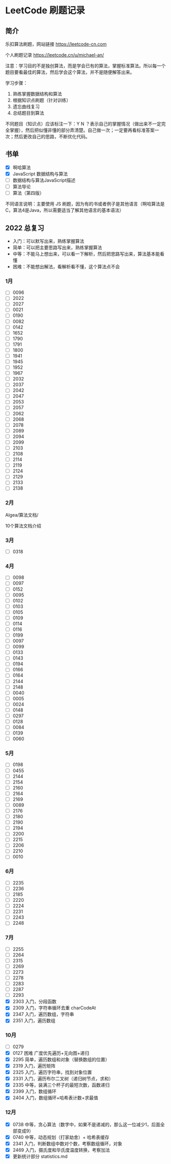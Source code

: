# LeetCode 刷题记录

## 简介

乐扣算法刷题，网站链接 https://leetcode-cn.com

个人刷题记录 https://leetcode.cn/u/michael-an/

注意：学习目的不是独创算法，而是学会已有的算法，掌握标准算法。所以每一个题目要看最佳的算法，然后学会这个算法，并不是随便解答出来。

学习步骤：

1. 熟练掌握数据结构和算法
2. 根据知识点刷题（针对训练）
3. 遗忘曲线复习
4. 总结题目到算法

不同题目（知识点）应该标注一下：Y N ？表示自己的掌握情况（做出来不一定完全掌握），然后把似懂非懂的部分弄清楚。自己做一次；一定要再看标准答案一次；然后更改自己的思路，不断优化代码。



## 书单

- [x] 啊哈算法
- [x] JavaScript 数据结构与算法
- [ ] 数据结构与算法JavaScript描述
- [ ] 算法导论
- [ ] 算法（第四版）

不同语言说明：主要使用 JS 刷题，因为有的书或者例子是其他语言（啊哈算法是C，算法4是Java，所以需要适当了解其他语言的基本语法）

## 2022 总复习

- 入门：可以默写出来，熟练掌握算法
- 简单：可以把主要思路写出来，熟练掌握算法
- 中等：不能马上想出来，可以看一下解析，然后把思路写出来，算法基本能看懂
- 困难：不能想出解法，看解析看不懂，这个算法点不会

### 1月

- [ ] 0096
- [ ] 2022
- [ ] 2027
- [ ] 0021
- [ ] 0190
- [ ] 0082
- [ ] 0142
- [ ] 1652
- [ ] 1790
- [ ] 1791
- [ ] 1800
- [ ] 1941
- [ ] 1945
- [ ] 1952
- [ ] 1967
- [ ] 2032
- [ ] 2037
- [ ] 2042
- [ ] 2047
- [ ] 2053
- [ ] 2057
- [ ] 2062
- [ ] 2068
- [ ] 2078
- [ ] 2089
- [ ] 2094
- [ ] 2099
- [ ] 2103
- [ ] 2108
- [ ] 2114
- [ ] 2119
- [ ] 2124
- [ ] 2129
- [ ] 2133
- [ ] 2138

### 2月

Algea/算法文档/

10个算法文档介绍

### 3月

- [ ] 0318

### 4月

- [ ] 0098
- [ ] 0097
- [ ] 0152
- [ ] 0095
- [ ] 0102
- [ ] 0103
- [ ] 0105
- [ ] 0109
- [ ] 0114
- [ ] 0116
- [ ] 0199
- [ ] 0097
- [ ] 0099
- [ ] 0133
- [ ] 0143
- [ ] 0194
- [ ] 0166
- [ ] 0164
- [ ] 2144
- [ ] 2148
- [ ] 0040
- [ ] 0005
- [ ] 0024
- [ ] 0148
- [ ] 0297
- [ ] 0128
- [ ] 0084
- [ ] 0139
- [ ] 0060

### 5月

- [ ] 0198
- [ ] 0455
- [ ] 2144
- [ ] 2154
- [ ] 2160
- [ ] 2164
- [ ] 2169
- [ ] 0089
- [ ] 2176
- [ ] 2180
- [ ] 2190
- [ ] 2194
- [ ] 2200
- [ ] 2215
- [ ] 2206
- [ ] 2210
- [ ] 0010

### 6月

- [ ] 2235
- [ ] 2236
- [ ] 2185
- [ ] 2220
- [ ] 2224
- [ ] 2231
- [ ] 2243
- [ ] 2248

### 7月

- [ ] 2255
- [ ] 2264
- [ ] 2315
- [ ] 2269
- [ ] 2273
- [ ] 2278
- [ ] 2283
- [ ] 2287
- [ ] 2293
- [x] 2303 入门，分段函数
- [x] 2309 入门，字符串循环去重 charCodeAt
- [x] 2347 入门，遍历数组，字符串
- [x] 2351 入门，遍历数组 

### 10月

- [ ] 0279
- [x] 0127 困难 广度优先遍历+无向图+递归
- [x] 2295 简单，遍历数组和对象（替换数组的位置）
- [x] 2319 入门，遍历矩阵
- [x] 2325 入门，遍历字符串，找到对象位置
- [x] 2331 入门，遍历布尔二叉树（递归树节点，求和）
- [x] 2335 中等，装满三个杯子的最短次数，函数递归
- [x] 2399 入门，数组循环
- [x] 2404 入门，数组循环+哈希表计数+求最值

### 12月

- [x] 0738 中等，贪心算法（数字中，如果不是递减的，那么这一位减少1，后面全部变成9）
- [x] 0740 中等，动态规划（打家劫舍）+ 哈希表缓存
- [x] 2341 入门，判断数组中数对个数，考察数组循环，对象
- [x] 2469 入门，摄氏度和华氏度温度转换，考察加法
- [x] 更新统计部分 statistics.md
